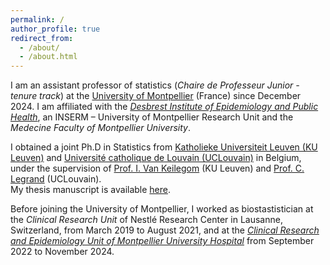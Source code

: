```yaml
---
permalink: /
author_profile: true
redirect_from: 
  - /about/
  - /about.html
---
```


I am an assistant professor of statistics (*Chaire de Professeur Junior - tenure track*) at the [University of Montpellier](https://www.umontpellier.fr/en/) (France) since December 2024. I am affiliated with the *[Desbrest Institute of Epidemiology and Public Health](https://idesp.umontpellier.fr/en/accueil-english/)*, an INSERM – University of Montpellier Research Unit and the *Medecine Faculty of Montpellier University*.

I obtained a joint Ph.D in Statistics from [Katholieke Universiteit Leuven (KU Leuven)](https://feb.kuleuven.be/research/decision-sciences-and-information-management/orstat/orstat) and [Université catholique de Louvain (UCLouvain)](https://www.uclouvain.be/en/research-institutes/lidam/isba) in Belgium, under the supervision of [Prof. I. Van Keilegom](https://www.kuleuven.be/wieiswie/en/person/00062045) (KU Leuven) and [Prof. C. Legrand](https://perso.uclouvain.be/catherine.legrand/) (UCLouvain).   
My thesis manuscript is available [here](https://dial.uclouvain.be/pr/boreal/fr/object/boreal%3A208410/datastream/PDF_01/view).

Before joining the University of Montpellier, I worked as biostastistician at the *Clinical Research Unit* of Nestlé Research Center in Lausanne, Switzerland, from March 2019 to August 2021, and at the *[Clinical Research and Epidemiology Unit of Montpellier University Hospital](https://www.chu-montpellier.fr/fr/recherche-et-innovation/notre-organisation/structures-support/unite-de-recherche-clinique-et-epidemiologie-urce)* from September 2022 to November 2024.

